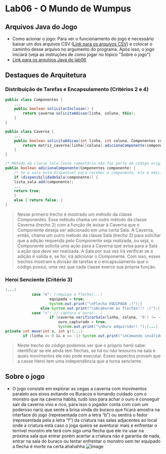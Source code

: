 # Lab06 - O Mundo de Wumpus
## Arquivos Java do Jogo
* Como acionar o jogo: Para ver o funcionamento do jogo é necessário baixar um dos arquivos CSV ([Link para os arquivos CSV](https://github.com/jovi2000/MC322-Dupla/tree/main/lab06/data)) e colocar o caminho desse arquivo no argumento do programa. Após isso, o jogo iniciará (veja as instruções de como jogar no tópico "Sobre o jogo")
* [Link para os arquivos Java do lab06](https://github.com/jovi2000/MC322-Dupla/tree/main/lab06/src/mc322/lab06)
## Destaques de Arquitetura
### Distribuição de Tarefas e Encapsulamento (Critérios 2 e 4)
~~~java
public class Componentes {
    ...
    public boolean solicitarInclusao() {
        return caverna.solicitaAdicao(linha, coluna, this);
    }
}
~~~
~~~java
public class Caverna {
    ...
    public boolean solicitaAdicao(int linha, int coluna, Componentes componente) {
        return matriz_caverna[linha][coluna].adicionaComponente(componente);
    }
}
~~~
~~~java
/* Método da classe Sala (esse comentário não faz parte do código original) */
public boolean adicionaComponente(Componentes componente) {
    /* Se a sala está disponível para receber o componente, ele é adicionado */
    if (disponibilidadeSala(componente)) {
	lista_sala.add(componente);
	...
	return true;
    }
    else { return false; }
}
~~~
> Nesse primeiro trecho é mostrado um método da classe Componentes. Esse método chama um outro método da classe Caverna (trecho 2) com a função de avisar à Caverna que o Componente deseja ser adicionado em uma certa Sala. A Caverna, então, chama um outro método da classe Sala (trecho 3) para solicitar que a adição requerida pelo Componente seja realizada, ou seja, o Componente solicita uma ação para a Caverna que avisa para a Sala a ação que deve ser realizada. A Sala por sua vez irá verificar se a adição é valida e, se for, irá adicionar o Componente. Com isso, esses trechos mostram a divisão de tarefas e o encapsulamento que o código possui, uma vez que cada classe exerce sua própria função.
### Heroi Senciente (Critério 3)
~~~java
(...)
    		case "k": //equipa a flecha(...)
    				equipada = true;
    				System.out.print("\nFlecha EQUIPADA ;)");}
    			else System.out.print("\nAcabaram as flechas!!! :(");(...)
    		case "c": // captura o ouro(...)
    				if (caverna.verificarSala(linha, coluna, 'O') != -1)(...)
    					ouro_capturado = true;
						System.out.print("\nOuro adquirido!! ");(...)
private int move(int x, int y)(...)
    	if (linha == 0 && x == -1) System.out.print("\nComando inválido");...
~~~
> Neste trecho do código podemos ver que o próprio herói sabe: identificar se ele ainda tem flechas, se há ou não tesouros na sala e quais movimentos ele não pode executar. Esses aspectos provam que a casse Heroi tem uma independência que a torna senciente.
## Sobre o jogo
* O jogo consiste em explorar as cegas a caverna com movimentos paralelo aos eixos evitando os Buracos e tomando cuidado com o monstro que na caverna habita, tudo isso para achar o ouro e conseguir sair da caverna vivo e rico, para isso o jogador conta com com um poderoso nariz que sente a brisa vinda do buraco que ficará amostra na interface do jogo (representada com a letra “b”) ou sentirá o fedor (representada pela a letra “f”) da criatura nas salas adjacentes ao local onde a criatura está caso o joga queira se aventurar mais e enfrentar o terrível monstro ele terá com sigo uma flecha que ele ira usar na próxima sala que entrar porém acertar a criatura não é garantia de nada, entrar na sala do buraco ou tentar enfrentar o monstro sem ter equipado a flecha é morte na certa ahahahha
		![image](https://user-images.githubusercontent.com/80778627/118917410-33ce4d80-b907-11eb-822b-9468b309d36e.png)
